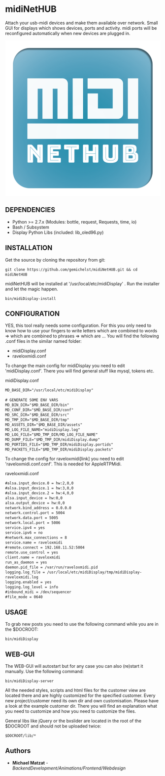 # midiNetHUB

Attach your usb-midi devices and make them available over network.
Small GUI for displays which shows devices, ports and activity.
midi ports will be reconfigured automatically when new devices are plugged in.

![alt text](www/assets/images/logo/midinethub/midinethub_logo_www-blue-white-border@0.25x.png "midiNetHUB Logo")

## DEPENDENCIES
+ Python >= 2.7.x (Modules: bottle, request, Requests, time, io)
+ Bash / Subsystem
+ Display Python Libs (included: lib_oled96.py)

## INSTALLATION
Get the source by cloning the repository from git:
```
git clone https://github.com/gemichelst/midiNetHUB.git && cd midiNetHUB
```

midiNetHUB will be installed at '/usr/local/etc/midiDisplay' .
Run the installer and let the magic happen.

```
bin/midiDisplay-install 
```

## CONFIGURATION
YES, this tool really needs some configuration. 
For this you only need to know how to use your fingers to write letters
which are combined to words => which are combined to phrases => which are ... 
You will find the following .conf files in the similar named folder: 
+ midiDisplay.conf
+ raveloxmidi.conf

To change the main config for midiDisplay you need to edit 'midiDisplay.conf'. There you will find general stuff like mysql, tokens etc.

midiDisplay.conf
```
MD_BASE_DIR="/usr/local/etc/midiDisplay"

# GENERATE SOME ENV VARS
MD_BIN_DIR="$MD_BASE_DIR/bin"
MD_CONF_DIR="$MD_BASE_DIR/conf"
MD_SRC_DIR="$MD_BASE_DIR/src"
MD_TMP_DIR="$MD_BASE_DIR/tmp"
MD_ASSETS_DIR="$MD_BASE_DIR/assets"
MD_LOG_FILE_NAME="midiDisplay.log"
MD_LOG_FILE="$MD_TMP_DIR/MD_LOG_FILE_NAME"
MD_DUMP_FILE="$MD_TMP_DIR/midiDisplay.dump"
MD_PORTIDS_FILE="$MD_TMP_DIR/midiDisplay.portids"
MD_PACKETS_FILE="$MD_TMP_DIR/midiDisplay.packets"
```

To change the config for raveloxmidi[link] you need to edit 'raveloxmidi.conf.conf'. This is needed for AppleRTPMidi. 

raveloxmidi.conf
```
#alsa.input_device.0 = hw:2,0,0
#alsa.input_device.1 = hw:3,0,0
#alsa.input_device.2 = hw:4,0,0
alsa.input_device = hw:0,0
alsa.output_device = hw:0,0
network.bind_address = 0.0.0.0
network.control.port = 5004
network.data.port = 5005
network.local.port = 5006
service.ipv4 = yes
service.ipv6 = no
#network.max_connections = 8
service.name = raveloxmidi
#remote.connect = 192.168.11.52:5004
remote.use_control = yes
client.name = raveloxmidi
run_as_daemon = yes
daemon.pid_file = /var/run/raveloxmidi.pid
logging.log_file = /usr/local/etc/midiDisplay/tmp/midiDisplay-raveloxmidi.log
logging.enabled = yes
logging.log_level = info
#inbound_midi = /dev/sequencer
#file_mode = 0640
```

## USAGE
To grab new posts you need to use the following command while you are in the $DOCROOT:

```
bin/midiDisplay
```


## WEB-GUI
The WEB-GUI will autostart but for any case you can also (re)start it manually.
Use the following command:
```
bin/midiDisplay-server
```

All the needed styles, scripts and html files for the customer view are located there and are highly customized for the specified customer.
Every new project/customer need its own dir and own customisation.
Please have a look at the example customer dir. There you will find an explanation what you need to customize and how you need to customize the files.

General libs like jQuery or the bxslider are 
located in the root of the $DOCROOT and should not be uploaded twice:
```
$DOCROOT/lib/*
```



## Authors

* **Michael Matzat** - *BackendDevelopment/Animations/Frontend/Webdesign*

